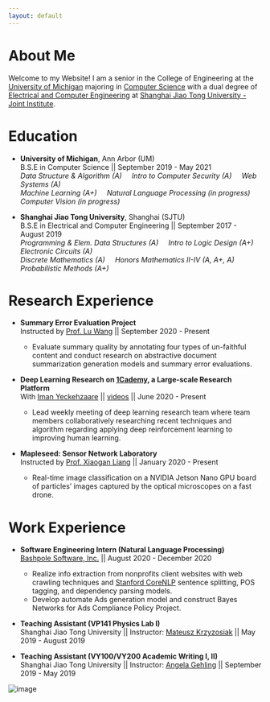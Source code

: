 ```yaml
---
layout: default
---
```


# About Me

Welcome to my Website! I am a senior in the College of Engineering at the [University of Michigan](https://umich.edu/) majoring in [Computer Science](https://cse.engin.umich.edu/) with a dual degree of [Electrical and Computer Engineering](http://umji.sjtu.edu.cn/academics/undergraduate-program/electrical-and-computer-engineering/) at [Shanghai Jiao Tong University - Joint Institute](https://www.ji.sjtu.edu.cn/).

# Education

 - **University of Michigan**, Ann Arbor (UM)<br>
   B.S.E in Computer Science || September 2019 - May 2021<br>
   _Data Structure & Algorithm (A)  &nbsp;&nbsp;&nbsp;  Intro to Computer Security (A) &nbsp;&nbsp;&nbsp;   Web Systems (A)_<br>
   _Machine Learning (A+)  &nbsp;&nbsp;&nbsp;  Natural Language Processing (in progress)  <br>  Computer Vision (in progress)_<br>
   
 - **Shanghai Jiao Tong University**, Shanghai (SJTU)<br>
   B.S.E in Electrical and Computer Engineering || September 2017 - August 2019<br>
   _Programming & Elem. Data Structures (A) &nbsp;&nbsp;&nbsp;  Intro to Logic Design (A+) &nbsp;&nbsp;&nbsp; Electronic Circuits (A)_<br>
   _Discrete Mathematics (A)  &nbsp;&nbsp;&nbsp;  Honors Mathematics II-IV (A, A+, A) &nbsp;&nbsp;&nbsp;  Probabilistic Methods (A+)_<br>
   
# Research Experience
 - **Summary Error Evaluation Project**<br>
   Instructed by [Prof. Lu Wang](https://web.eecs.umich.edu/~wangluxy/) || September 2020 - Present <br>
    - Evaluate summary quality by annotating four types of un-faithful content and conduct research on abstractive document summarization generation models and summary error evaluations.

 - **Deep Learning Research on [1Cademy](https://1cademy.com/), a Large-scale Research Platform**<br>
   With [Iman Yeckehzaare](https://www.si.umich.edu/people/iman-yeckehzaare) || [videos](https://www.youtube.com/watch?v=HJTQ9zHfJ1Y&list=PLgfGk2XWE_oA58aWUQ-BPYo5Bi7Sy35mh) || June 2020 - Present<br>
    - Lead weekly meeting of deep learning research team where team members collaboratively researching recent techniques and algorithm regarding applying deep reinforcement learning to improving human learning.
   
 - **Mapleseed: Sensor Network Laboratory**<br>
   Instructed by [Prof. Xiaogan Liang](https://me.engin.umich.edu/people/faculty/xiaogan-liang) || January 2020 - Present <br>
    - Real-time image classification on a NVIDIA Jetson Nano GPU board of particles’ images captured by the optical microscopes on a fast drone.
    
# Work Experience    
 - **Software Engineering Intern (Natural Language Processing)**<br>
   [Bashpole Software, Inc.](https://bashpolesoftware.com/) || August 2020 - December 2020<br>
    - Realize info extraction from nonprofits client websites with web crawling techniques and [Stanford CoreNLP](https://stanfordnlp.github.io/CoreNLP/) sentence splitting, POS tagging, and dependency parsing models.
    - Develop automate Ads generation model and construct Bayes Networks for Ads Compliance Policy Project.
    
 - **Teaching Assistant (VP141 Physics Lab I)** <br>
   Shanghai Jiao Tong University || Instructor: [Mateusz Krzyzosiak](https://www.ji.sjtu.edu.cn/about/faculty-staff/faculty-directory/faculty-detail/97/) || May 2019 - August 2019<br>
 
 - **Teaching Assistant (VY100/VY200 Academic Writing I, II)** <br>
   Shanghai Jiao Tong University || Instructor: [Angela Gehling](https://www.linkedin.com/in/angela-gehling-22127b54/) || September 2019 - May 2019<br>


![image](https://lh3.googleusercontent.com/a-/AOh14GiqLjoIOxCZhEa56jCT-3rAvsTfGU47wFz4FfIp=s96-c-rg-br100)
